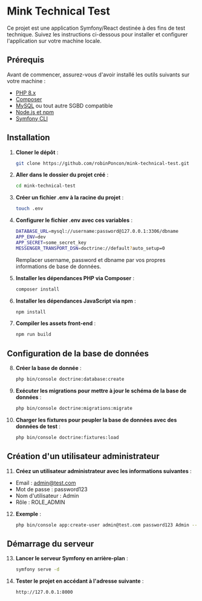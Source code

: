 # Mink Technical Test

Ce projet est une application Symfony/React destinée à des fins de test technique. Suivez les instructions ci-dessous pour installer et configurer l'application sur votre machine locale.

## Prérequis

Avant de commencer, assurez-vous d'avoir installé les outils suivants sur votre machine :

-   [PHP 8.x](https://www.php.net/downloads.php)
-   [Composer](https://getcomposer.org/)
-   [MySQL](https://www.mysql.com/) ou tout autre SGBD compatible
-   [Node.js et npm](https://nodejs.org/)
-   [Symfony CLI](https://symfony.com/download)

## Installation

1. **Cloner le dépôt** :

    ```bash
    git clone https://github.com/robinPoncon/mink-technical-test.git
    ```

2. **Aller dans le dossier du projet créé** :

    ```bash
    cd mink-technical-test
    ```

3. **Créer un fichier .env à la racine du projet** :

    ```bash
    touch .env
    ```

4. **Configurer le fichier .env avec ces variables** :

    ```bash
    DATABASE_URL=mysql://username:password@127.0.0.1:3306/dbname
    APP_ENV=dev
    APP_SECRET=some_secret_key
    MESSENGER_TRANSPORT_DSN=doctrine://default?auto_setup=0
    ```

    Remplacer username, password et dbname par vos propres informations de base de données.

5. **Installer les dépendances PHP via Composer** :

    ```bash
    composer install
    ```

6. **Installer les dépendances JavaScript via npm** :

    ```bash
    npm install
    ```

7. **Compiler les assets front-end** :

    ```bash
    npm run build
    ```

## Configuration de la base de données

8. **Créer la base de donnée** :

    ```bash
    php bin/console doctrine:database:create
    ```

9. **Exécuter les migrations pour mettre à jour le schéma de la base de données** :

    ```bash
    php bin/console doctrine:migrations:migrate
    ```

10. **Charger les fixtures pour peupler la base de données avec des données de test** :

    ```bash
    php bin/console doctrine:fixtures:load
    ```

## Création d'un utilisateur administrateur

11. **Créez un utilisateur administrateur avec les informations suivantes** :

-   Email : admin@test.com
-   Mot de passe : password123
-   Nom d'utilisateur : Admin
-   Rôle : ROLE_ADMIN

12. **Exemple** :

    ```bash
    php bin/console app:create-user admin@test.com password123 Admin --role=ROLE_ADMIN
    ```

## Démarrage du serveur

13. **Lancer le serveur Symfony en arrière-plan** :

    ```bash
    symfony serve -d
    ```

14. **Tester le projet en accédant à l'adresse suivante** :

    ```bash
    http://127.0.0.1:8000
    ```
